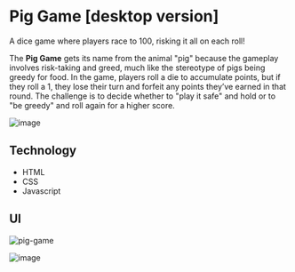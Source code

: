 # Pig Game [desktop version]
A dice game where players race to 100, risking it all on each roll!

The **Pig Game** gets its name from the animal "pig" because the gameplay involves risk-taking and greed, much like the stereotype of pigs being greedy for food. In the game, players roll a die to accumulate points, but if they roll a 1, they lose their turn and forfeit any points they’ve earned in that round. The challenge is to decide whether to "play it safe" and hold or to "be greedy" and roll again for a higher score.

![image](https://github.com/user-attachments/assets/3b5fd530-8dfa-4d10-a225-09cd29b4fcb8)


## Technology
- HTML
- CSS
- Javascript

## UI
![pig-game](https://github.com/user-attachments/assets/65f4b629-ce3f-4b15-9eb4-92d949add657)

![image](https://github.com/user-attachments/assets/0910b1fe-3361-401b-8855-5a4801bb2a4f)

